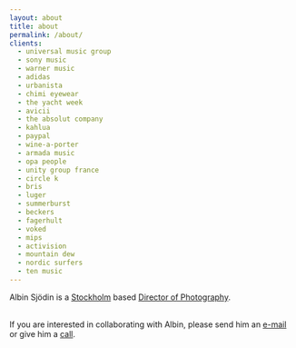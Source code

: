 ```yaml
---
layout: about
title: about
permalink: /about/
clients:
  - universal music group
  - sony music
  - warner music
  - adidas
  - urbanista
  - chimi eyewear
  - the yacht week
  - avicii
  - the absolut company
  - kahlua
  - paypal
  - wine-a-porter
  - armada music
  - opa people
  - unity group france
  - circle k
  - bris
  - luger
  - summerburst
  - beckers
  - fagerhult
  - voked
  - mips
  - activision
  - mountain dew
  - nordic surfers
  - ten music
---
```

Albin Sjödin is a <a href="https://www.google.se/maps/place/Stockholm/@59.3260668,17.8474651,11z/data=!3m1!4b1!4m5!3m4!1s0x465f763119640bcb:0xa80d27d3679d7766!8m2!3d59.3293235!4d18.0685808" target="_blank">Stockholm</a> based <a href="https://en.wikipedia.org/wiki/Cinematographer" target="_blank">Director of Photography</a>.

<p><br/>If you are interested in collaborating with Albin, please send him an <a href="mailto:hi@albinsjodin.com">e-mail</a> or give him a <a href="tel://\+46727137568">call</a>. </p>
